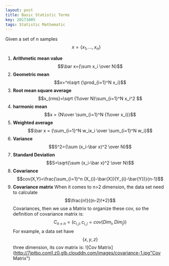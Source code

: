 ```yaml
---
layout: post
title: Basic Statistic Terms
key: 20171005
tags: Statistic Mathematic
---
```

<script type="text/javascript" src="http://cdn.mathjax.org/mathjax/latest/MathJax.js?config=default"></script>
Given a set of n samples $$x = \{x_1,\ldots,x_n\} $$
<!--more-->

1. **Arithmetic mean value**
$$\bar x={\sum x_i \over N}$$
2. **Geometric mean**
$$x=^n\sqrt {\prod_{i=1}^N x_i}$$
3. **Root mean square average**
$$x_{rms}=\sqrt {1\over N}\sum_{i=1}^N x_i^2 $$
4. **harmonic mean**
$$x = {N\over \sum_{i=1}^N {1\over x_i}}$$
5. **Weighted average**
$$\bar x = {\sum_{i=1}^N w_ix_i \over \sum_{i=1}^N w_i}$$
6. **Variance**
$$S^2={\sum (x_i-\bar x)^2 \over N}$$
7. **Standard Deviation**
$$S=\sqrt{\sum (x_i-\bar x)^2 \over N}$$
8. **Covariance**
$$cov(X,Y)=\frac{\sum_{i=1}^n (X_{i}-\bar{X})(Y_{i}-\bar{Y})}{n-1}$$
9. **Covariance matrix**
When it comes to n>2 dimension, the data set need to calculate $$\frac{n!}{(n-2)!*2}$$ Covariances, then we use a Matrix to organize these cov, so the definition of covariance matrix is:
$$C_{n\times n}=(c_{i,j},c_{i,j}=cov(Dim_{i},Dim_{j}))$$
For example, a data set have $$\{x,y,z\}$$ three dimension, its cov matrix is:
![Cov Matrix](http://7jptbo.com1.z0.glb.clouddn.com/images/covariance-1.jpg"Cov Matrix")
